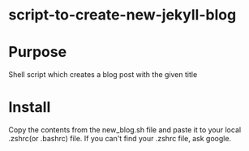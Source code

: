 # script-to-create-new-jekyll-blog

# Purpose
Shell script which creates a blog post with the given title

# Install
Copy the contents from the new_blog.sh file and paste it to your local .zshrc(or .bashrc) file.
If you can't find your .zshrc file, ask google.
